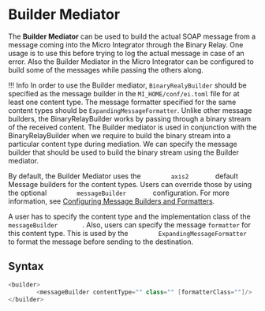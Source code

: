 # Builder Mediator

The **Builder Mediator** can be used to build the actual SOAP message from a message coming into the Micro Integrator through the Binary Relay. One usage is to use this before trying to log the actual message in case of an error. Also the Builder Mediator in the Micro Integrator can be configured to build some of the messages while passing the others along.

!!! Info
    In order to use the Builder mediator, `BinaryRealyBuilder` should be specified as the message builder in the `MI_HOME/conf/ei.toml` file for at least one content type. The message formatter specified for the same content types should be `ExpandingMessageFormatter`. Unlike other message builders, the BinaryRelayBuilder works by passing through a binary stream of the received content. The Builder mediator is used in conjunction with the BinaryRelayBuilder when we require to build the binary stream into a particular content type during mediation. We can specify the message builder that should be used to build the binary stream using the Builder mediator.

By default, the Builder Mediator uses the `         axis2        ` default Message builders for the content types. Users can override those by using the optional `         messageBuilder        ` configuration. For more information, see [Configuring Message Builders and Formatters]({{base_path}}/install-and-setup/message_builders_formatters/message-builders-and-formatters.md).

A user has to specify the content type and the implementation class of the `         messageBuilder        `. Also, users can specify the message `formatter` for this content type. This is used by the `         ExpandingMessageFormatter        ` to format the message before sending to the destination.

## Syntax

``` java
<builder>
        <messageBuilder contentType="" class="" [formatterClass=""]/>
</builder>
```

  
  
